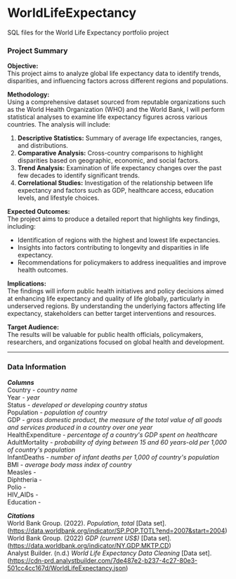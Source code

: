 # WorldLifeExpectancy
SQL files for the World Life Expectancy portfolio project 

### Project Summary

**Objective:**  
This project aims to analyze global life expectancy data to identify trends, disparities, and influencing factors across different regions and populations.

**Methodology:**  
Using a comprehensive dataset sourced from reputable organizations such as the World Health Organization (WHO) and the World Bank, I will perform statistical analyses to examine life expectancy figures across various countries. The analysis will include:

1. **Descriptive Statistics:** Summary of average life expectancies, ranges, and distributions.
2. **Comparative Analysis:** Cross-country comparisons to highlight disparities based on geographic, economic, and social factors.
3. **Trend Analysis:** Examination of life expectancy changes over the past few decades to identify significant trends.
4. **Correlational Studies:** Investigation of the relationship between life expectancy and factors such as GDP, healthcare access, education levels, and lifestyle choices.

**Expected Outcomes:**  
The project aims to produce a detailed report that highlights key findings, including:

- Identification of regions with the highest and lowest life expectancies.
- Insights into factors contributing to longevity and disparities in life expectancy.
- Recommendations for policymakers to address inequalities and improve health outcomes.

**Implications:**  
The findings will inform public health initiatives and policy decisions aimed at enhancing life expectancy and quality of life globally, particularly in underserved regions. By understanding the underlying factors affecting life expectancy, stakeholders can better target interventions and resources.

**Target Audience:**  
The results will be valuable for public health officials, policymakers, researchers, and organizations focused on global health and development.

-------------------------------------------------------------------------------

### Data Information

***Columns***  
Country - *country name*  
Year - *year*  
Status - *developed or developing country status*  
Population - *population of country*  
GDP - *gross domestic product, the measure of the total value of all goods and services produced in a country over one year*  
HealthExpenditure - *percentage of a country's GDP spent on healthcare*  
AdultMortality - *probability of dying between 15 and 60 years-old per 1,000 of country's population*  
InfantDeaths - *number of infant deaths per 1,000 of country's population*  
BMI - *average body mass index of country*  
Measles -  
Diphtheria -  
Polio -  
HIV_AIDs -   
Education -   


***Citations***  
World Bank Group. (2022). *Population, total* [Data set]. (https://data.worldbank.org/indicator/SP.POP.TOTL?end=2007&start=2004)  
World Bank Group. (2022) *GDP (current US$)* [Data set]. (https://data.worldbank.org/indicator/NY.GDP.MKTP.CD)  
Analyst Builder. (n.d.) *World Life Expectancy Data Cleaning* [Data set]. (https://cdn-prd.analystbuilder.com/7de487e2-b237-4c27-80e3-501cc4cc167d/WorldLifeExpectancy.json)